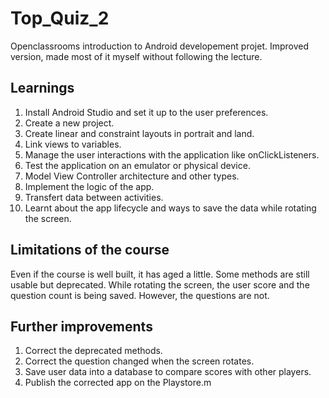 # Top_Quiz_2
Openclassrooms introduction to Android developement projet. Improved version, made most of it myself without following the lecture. 

## Learnings

1. Install Android Studio and set it up to the user preferences.
2. Create a new project.
3. Create linear and constraint layouts in portrait and land.
4. Link views to variables.
5. Manage the user interactions with the application like onClickListeners.
6. Test the application on an emulator or physical device.
7. Model View Controller architecture and other types.
8. Implement the logic of the app. 
9. Transfert data between activities.
10. Learnt about the app lifecycle and ways to save the data while rotating the screen.

## Limitations of the course

Even if the course is well built, it has aged a little. Some methods are still usable but deprecated. While rotating the screen, the user score and the question count is being saved. However, the questions are not.

## Further improvements

1. Correct the deprecated methods.
2. Correct the question changed when the screen rotates.
3. Save user data into a database to compare scores with other players.
4. Publish the corrected app on the Playstore.m
